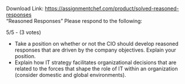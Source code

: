 Download Link: https://assignmentchef.com/product/solved-reasoned-responses
<br>
“Reasoned Responses” Please respond to the following:

5/5 - (3 votes)

<ul>

 <li>Take a position on whether or not the CIO should develop reasoned responses that are driven by the company objectives. Explain your position.</li>

 <li>Explain how IT strategy facilitates organizational decisions that are related to the forces that shape the role of IT within an organization (consider domestic and global environments).</li>